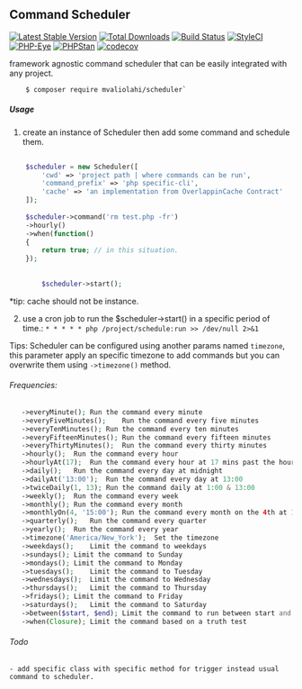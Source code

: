 ## Command Scheduler

[![Latest Stable Version](https://poser.pugx.org/mvaliolahi/scheduler/v/stable)](https://packagist.org/packages/mvaliolahi/scheduler)
[![Total Downloads](https://poser.pugx.org/mvaliolahi/scheduler/downloads)](https://packagist.org/packages/mvaliolahi/scheduler)
[![Build Status](https://travis-ci.org/mvaliolahi/scheduler.svg?branch=master)](https://travis-ci.org/mvaliolahi/scheduler)
[![StyleCI](https://github.styleci.io/repos/113749373/shield?style=flat)](https://github.styleci.io/repos/113749373)
[![PHP-Eye](https://php-eye.com/badge/mvaliolahi/scheduler/tested.svg?style=flat)](https://php-eye.com/package/mvaliolahi/scheduler)
[![PHPStan](https://img.shields.io/badge/PHPStan-enabled-brightgreen.svg?style=flat)](https://github.com/phpstan/phpstan)
[![codecov](https://codecov.io/gh/mvaliolahi/scheduler/branch/master/graph/badge.svg)](https://codecov.io/gh/mvaliolahi/scheduler)


framework agnostic command scheduler that can be easily integrated with any project. 

```shell
    $ composer require mvaliolahi/scheduler`
```
##### Usage
1. create an instance of Scheduler then add some command and schedule them.

```php
    
    $scheduler = new Scheduler([
        'cwd' => 'project path | where commands can be run',
        'command_prefix' => 'php specific-cli',
        'cache' => 'an implementation from OverlappinCache Contract'
    ]);
        
    $scheduler->command('rm test.php -fr')
    ->hourly()
    ->when(function()
    {
        return true; // in this situation.
    });
        
        
        $scheduler->start();
```        
*tip: cache should not be instance.

2. use a cron job to run the $scheduler->start() in a specific period of time.: `* * * * * php /project/schedule:run >> /dev/null 2>&1`
    
Tips: Scheduler can be configured using another params named `timezone`, this parameter apply an specific timezone to add commands but you can overwrite them using `->timezone()` method.   

###### Frequencies: 
```php
   ->everyMinute();	Run the command every minute
   ->everyFiveMinutes();	Run the command every five minutes
   ->everyTenMinutes();	Run the command every ten minutes
   ->everyFifteenMinutes();	Run the command every fifteen minutes
   ->everyThirtyMinutes();	Run the command every thirty minutes
   ->hourly();	Run the command every hour
   ->hourlyAt(17);	Run the command every hour at 17 mins past the hour
   ->daily();	Run the command every day at midnight
   ->dailyAt('13:00');	Run the command every day at 13:00
   ->twiceDaily(1, 13);	Run the command daily at 1:00 & 13:00
   ->weekly();	Run the command every week
   ->monthly();	Run the command every month
   ->monthlyOn(4, '15:00');	Run the command every month on the 4th at 15:00
   ->quarterly();	Run the command every quarter
   ->yearly();	Run the command every year
   ->timezone('America/New_York');	Set the timezone
   ->weekdays();	Limit the command to weekdays
   ->sundays();	Limit the command to Sunday
   ->mondays();	Limit the command to Monday
   ->tuesdays();	Limit the command to Tuesday
   ->wednesdays();	Limit the command to Wednesday
   ->thursdays();	Limit the command to Thursday
   ->fridays();	Limit the command to Friday
   ->saturdays();	Limit the command to Saturday
   ->between($start, $end);	Limit the command to run between start and end times
   ->when(Closure);	Limit the command based on a truth test
```
           
###### Todo

    - add specific class with specific method for trigger instead usual command to scheduler.